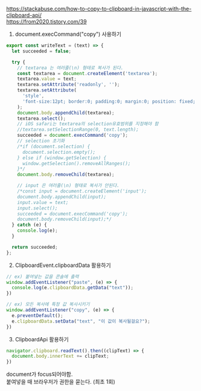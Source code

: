 https://stackabuse.com/how-to-copy-to-clipboard-in-javascript-with-the-clipboard-api/  
https://from2020.tistory.com/39  

1. document.execCommand("copy") 사용하기  
```javascript
export const writeText = (text) => {
  let succeeded = false;

  try {
    // textarea 는 여러줄(\n) 형태로 복사가 된다.
    const textarea = document.createElement('textarea');
    textarea.value = text;
    textarea.setAttribute('readonly', '');
    textarea.setAttribute(
      'style',
      'font-size:12pt; border:0; padding:0; margin:0; position: fixed; top:0px; left: -9999px;',
    );
    document.body.appendChild(textarea);
    textarea.select();
    // iOS safari는 textarea의 selection유효범위를 지정해야 함
    //textarea.setSelectionRange(0, text.length);
    succeeded = document.execCommand('copy');
    // selection 초기화
    /*if (document.selection) {
      document.selection.empty();
    } else if (window.getSelection) {
      window.getSelection().removeAllRanges();
    }*/
    document.body.removeChild(textarea);

    // input 은 여러줄(\n) 형태로 복사가 안된다.
    /*const input = document.createElement('input');
    document.body.appendChild(input);
    input.value = text;
    input.select();
    succeeded = document.execCommand('copy');
    document.body.removeChild(input);*/
  } catch (e) {
    console.log(e);
  }

  return succeeded;
};
```

2. ClipboardEvent.clipboardData 활용하기  
```javascript
// ex) 붙여넣는 값을 콘솔에 출력
window.addEventListener("paste", (e) => {
  console.log(e.clipboardData.getData("text"));
})

// ex) 모든 복사에 특정 값 복사시키기
window.addEventListener("copy", (e) => {
  e.preventDefault();
  e.clipboardData.setData("text", "이 값이 복사될걸요?");
})
```

3. ClipboardApi 활용하기  
```javascript
navigator.clipboard.readText().then((clipText) => {
  document.body.innerText += clipText;
})
```
document가 focus되어야함.  
붙여넣을 때 브라우저가 권한을 묻는다. (최초 1회)  